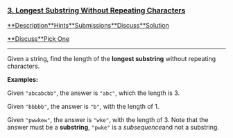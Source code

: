 ### [3. Longest Substring Without Repeating Characters](https://leetcode.com/problems/longest-substring-without-repeating-characters/description/)

[**Description](https://leetcode.com/problems/longest-substring-without-repeating-characters/description/)[**Hints](https://leetcode.com/problems/longest-substring-without-repeating-characters/hints/)[**Submissions](https://leetcode.com/problems/longest-substring-without-repeating-characters/submissions/)[**Discuss](https://leetcode.com/problems/longest-substring-without-repeating-characters/discuss/)[**Solution](https://leetcode.com/problems/longest-substring-without-repeating-characters/solution/)

[**Discuss](https://discuss.leetcode.com/category/11)[**Pick One](https://leetcode.com/problems/random-one-question/)

------

Given a string, find the length of the **longest substring** without repeating characters.

**Examples:**

Given `"abcabcbb"`, the answer is `"abc"`, which the length is 3.

Given `"bbbbb"`, the answer is `"b"`, with the length of 1.

Given `"pwwkew"`, the answer is `"wke"`, with the length of 3. Note that the answer must be a **substring**, `"pwke"` is a *subsequence*and not a substring.
